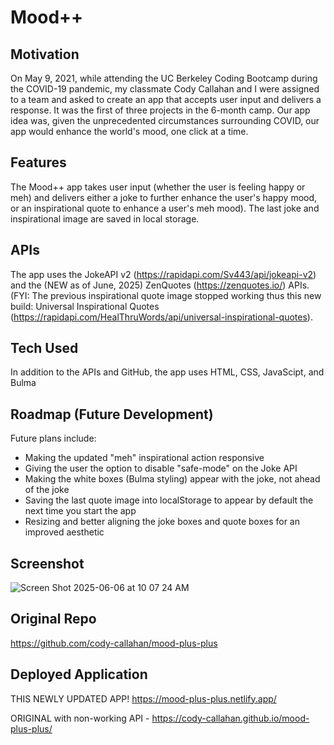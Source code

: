 # Mood++

## Motivation
On May 9, 2021, while attending the UC Berkeley Coding Bootcamp during the COVID-19 pandemic, my classmate Cody Callahan and I were assigned to a team and asked to create an app that accepts user input and delivers a response. It was the first of three projects in the 6-month camp. Our app idea was, given the unprecedented circumstances surrounding COVID, our app would enhance the world's mood, one click at a time.

## Features
The Mood++ app takes user input (whether the user is feeling happy or meh) and delivers either a joke to further enhance the user's happy mood, or an inspirational quote to enhance a user's meh mood). The last joke and inspirational image are saved in local storage.

## APIs
The app uses the JokeAPI v2 (https://rapidapi.com/Sv443/api/jokeapi-v2) and the (NEW as of June, 2025) ZenQuotes (https://zenquotes.io/) APIs. (FYI: The previous inspirational quote image stopped working thus this new build: Universal Inspirational Quotes (https://rapidapi.com/HealThruWords/api/universal-inspirational-quotes). 

## Tech Used
In addition to the APIs and GitHub, the app uses HTML, CSS, JavaScipt, and Bulma

## Roadmap (Future Development)
Future plans include:
* Making the updated "meh" inspirational action responsive
* Giving the user the option to disable "safe-mode" on the Joke API
* Making the white boxes (Bulma styling) appear with the joke, not ahead of the joke
* Saving the last quote image into localStorage to appear by default the next time you start the app
* Resizing and better aligning the joke boxes and quote boxes for an improved aesthetic

## Screenshot
![Screen Shot 2025-06-06 at 10 07 24 AM](https://github.com/user-attachments/assets/9bab92fd-6946-4aa8-8d63-02da4ffd5b49")

## Original Repo

https://github.com/cody-callahan/mood-plus-plus

## Deployed Application

THIS NEWLY UPDATED APP! https://mood-plus-plus.netlify.app/

ORIGINAL with non-working API - https://cody-callahan.github.io/mood-plus-plus/
